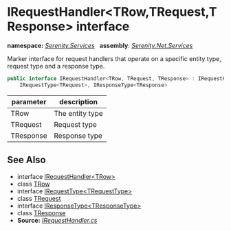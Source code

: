 # IRequestHandler&lt;TRow,TRequest,TResponse&gt; interface
**namespace:** *[Serenity.Services](../README.md#serenity.services-namespace)*   **assembly**: *[Serenity.Net.Services](../README.md)*

Marker interface for request handlers that operate on a specific entity type, request type and a response type.

```csharp
public interface IRequestHandler<TRow, TRequest, TResponse> : IRequestHandler<TRow>, 
    IRequestType<TRequest>, IResponseType<TResponse>
```

| parameter | description |
| --- | --- |
| TRow | The entity type |
| TRequest | Request type |
| TResponse | Response type |

## See Also

* interface [IRequestHandler&lt;TRow&gt;](IRequestHandler-1.md)
* class [TRow](../Serenity.Net.Services/IRequestHandler-3.TRow.md)
* interface [IRequestType&lt;TRequestType&gt;](IRequestType-1.md)
* class [TRequest](../Serenity.Net.Services/IRequestHandler-3.TRequest.md)
* interface [IResponseType&lt;TResponseType&gt;](IResponseType-1.md)
* class [TResponse](../Serenity.Net.Services/IRequestHandler-3.TResponse.md)
* **Source:** *[IRequestHandler.cs](https://github.com/serenity-is/Serenity/blob/master/src/Serenity.Net.Services/RequestHandlers/Handler/IRequestHandler.cs)*